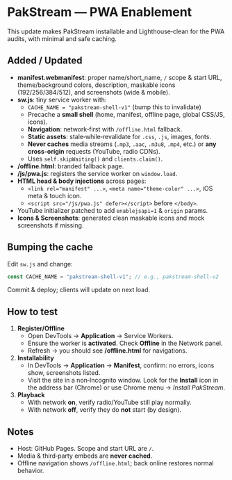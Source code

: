 # PakStream — PWA Enablement

This update makes PakStream installable and Lighthouse‑clean for the PWA audits, with minimal and safe caching.

## Added / Updated

- **manifest.webmanifest**: proper name/short_name, `/` scope & start URL, theme/background colors, description, maskable icons (192/256/384/512), and screenshots (wide & mobile).
- **sw.js**: tiny service worker with:
  - `CACHE_NAME = "pakstream-shell-v1"` (bump this to invalidate)
  - Precache a **small shell** (home, manifest, offline page, global CSS/JS, icons).
  - **Navigation**: network‑first with `/offline.html` fallback.
  - **Static assets**: stale‑while‑revalidate for `.css`, `.js`, images, fonts.
  - **Never caches** media streams (`.mp3`, `.aac`, `.m3u8`, `.mp4`, etc.) or **any cross‑origin** requests (YouTube, radio CDNs).
  - Uses `self.skipWaiting()` and `clients.claim()`.
- **/offline.html**: branded fallback page.
- **/js/pwa.js**: registers the service worker on `window.load`.
- **HTML head & body injections** across pages:
  - `<link rel="manifest" ...>`, `<meta name="theme-color" ...>`, iOS meta & touch icon.
  - `<script src="/js/pwa.js" defer></script>` before `</body>`.
- YouTube initializer patched to add `enablejsapi=1` & `origin` params. 
- **Icons & Screenshots**: generated clean maskable icons and mock screenshots if missing.

## Bumping the cache
Edit `sw.js` and change:
```js
const CACHE_NAME = "pakstream-shell-v1"; // e.g., pakstream-shell-v2
```
Commit & deploy; clients will update on next load.

## How to test
1. **Register/Offline**
   - Open DevTools → **Application** → Service Workers.
   - Ensure the worker is **activated**. Check **Offline** in the Network panel.
   - Refresh → you should see **/offline.html** for navigations.
2. **Installability**
   - In DevTools → **Application** → **Manifest**, confirm: no errors, icons show, screenshots listed.
   - Visit the site in a non‑Incognito window. Look for the **Install** icon in the address bar (Chrome) or use Chrome menu → *Install PakStream*.
3. **Playback**
   - With network **on**, verify radio/YouTube still play normally.
   - With network **off**, verify they do **not** start (by design).

## Notes
- Host: GitHub Pages. Scope and start URL are `/`.
- Media & third‑party embeds are **never cached**.
- Offline navigation shows `/offline.html`; back online restores normal behavior.

